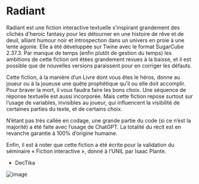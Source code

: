 # Radiant
Radiant est une fiction interactive textuelle s’inspirant grandement des clichés d’heroic fantasy pour les détourner en une histoire de rêve et de deuil, alliant humour noir et introspection dans un univers en proie à une lente agonie. Elle a été développée sur Twine avec le format SugarCube 2.37.3. Par manque de temps (enfin plutôt de gestion du temps) les ambitions de cette fiction ont étées grandement revues à la baisse, et il est possible que de nouvelles versions paraissent pour en corriger les défauts.

Cette fiction, à la manière d’un Livre dont vous êtes le héros, donne au joueur ou à la joueuse une quête prophétique qu’il ou elle doit accomplir. Pour braver la mort, il vous faudra faire les bons choix. Une séquence de réponse textuelle est aussi incorporée. Mais cette fiction repose surtout sur l’usage de variables, invisibles au joueur, qui influencent la visibilité de certaines parties du texte, et de certains choix.

N’étant pas très callée en codage, une grande partie du code (si ce n’est la majorité) a été faite avec l’usage de ChatGPT. La totalité du récit est en revanche garantie à 100% d’origine humaine.

Enfin, il est à noter que cette fiction a été écrite pour la validation du séminaire « Fiction interactive », donné à l’UNIL par Isaac Plante.

- DecTika


![image](https://github.com/user-attachments/assets/ff779f4f-c379-49d8-843e-61a8cc33bd91)

